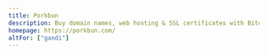 ```yaml
---
title: Porkbun
description: Buy domain names, web hosting & SSL certificates with Bitcoin.
homepage: https://porkbun.com/
altFor: ["gandi"]
---
```

